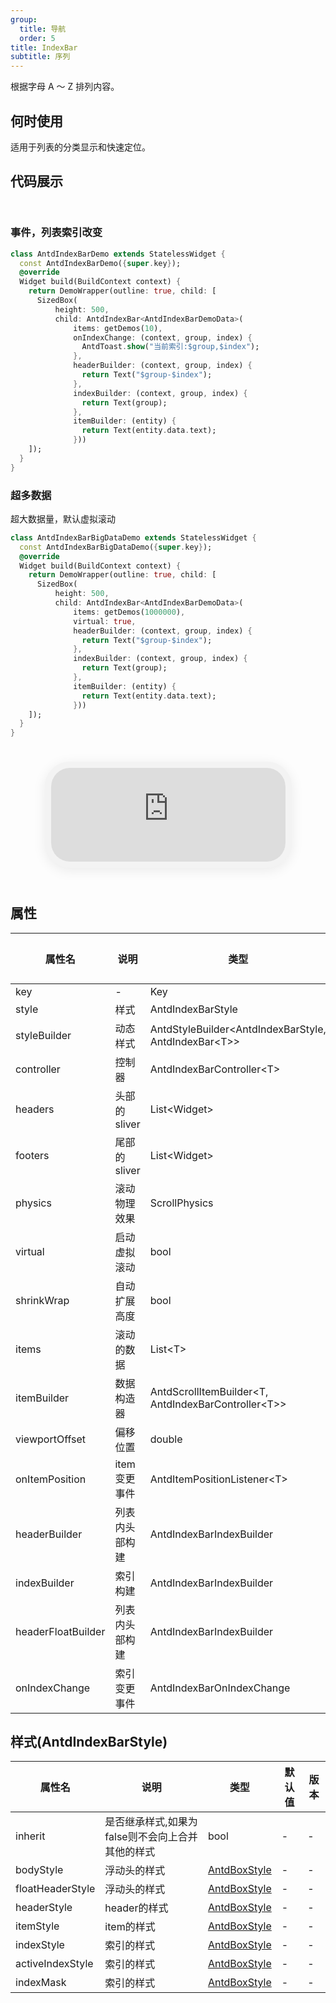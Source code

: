 ```yaml
---
group:
  title: 导航
  order: 5
title: IndexBar
subtitle: 序列
---
```

根据字母 A ～ Z 排列内容。
## 何时使用
适用于列表的分类显示和快速定位。

## 代码展示

<div class='preview-container'>
<div>

### 事件，列表索引改变


```dart
class AntdIndexBarDemo extends StatelessWidget {
  const AntdIndexBarDemo({super.key});
  @override
  Widget build(BuildContext context) {
    return DemoWrapper(outline: true, child: [
      SizedBox(
          height: 500,
          child: AntdIndexBar<AntdIndexBarDemoData>(
              items: getDemos(10),
              onIndexChange: (context, group, index) {
                AntdToast.show("当前索引:$group,$index");
              },
              headerBuilder: (context, group, index) {
                return Text("$group-$index");
              },
              indexBuilder: (context, group, index) {
                return Text(group);
              },
              itemBuilder: (entity) {
                return Text(entity.data.text);
              }))
    ]);
  }
}

```

### 超多数据

超大数据量，默认虚拟滚动

```dart
class AntdIndexBarBigDataDemo extends StatelessWidget {
  const AntdIndexBarBigDataDemo({super.key});
  @override
  Widget build(BuildContext context) {
    return DemoWrapper(outline: true, child: [
      SizedBox(
          height: 500,
          child: AntdIndexBar<AntdIndexBarDemoData>(
              items: getDemos(1000000),
              virtual: true,
              headerBuilder: (context, group, index) {
                return Text("$group-$index");
              },
              indexBuilder: (context, group, index) {
                return Text(group);
              },
              itemBuilder: (entity) {
                return Text(entity.data.text);
              }))
    ]);
  }
}

```

</div>
<div class='phone-preview'>
<iframe src='https://opensourcenocode.github.io/antd-flutter?target=AntdIndexBar'></iframe>
</div>
</div>

  <style>
.preview-container {
  display: flex;
  gap: 24px;
  margin: 32px 0;
  align-items: start;
}

.phone-preview {
  flex: 1;
  min-width: 375px;
  max-width: 375px;
  border: 10px solid #f3f3f3;
  border-radius: 40px;
  background: #fff;
  box-shadow: 0 4px 20px rgba(0, 0, 0, 0.08);
  overflow: hidden;
  height: 652px;
  width: 393px;
  position: sticky;
  top: 80px;
}

.phone-preview iframe {
  width: 100%;
  height: 100%;
  border: none;
}

.code-block {
  max-height: 100%;
  margin: 16px 0;
  overflow-y: scroll;
}

.dumi-default-source-code {
  margin: 0 !important;
}

.markdown .dumi-default-source-code >pre.prism-code {
  padding: 12px !important;
  font-size: 12px !important;
}

@media (max-width: 960px) {
  .preview-container {
    flex-direction: column;
  }
  
  .phone-preview {
    width: 100%;
    max-width: 375px;
    margin: 0 auto 24px;
    position: static;
  }
}

/* Dart 代码高亮主题 - 基于 VS Code 暗色主题优化 */
.prism-code {
  display: block;
  overflow-x: auto;
  padding: 1em;
  border-radius: 6px;
  font-family: 'Fira Code', 'Consolas', 'Monaco', monospace;
  font-size: 14px;
  line-height: 1.5;
  color: #d4d4d4;
  background: #1e1e1e;
}

/* 基础元素 */
.prism-code .hljs-keyword { color: #569cd6; font-weight: bold; }          /* 关键字 */
.prism-code .hljs-built_in { color: #4ec9b0; }                           /* 内置类型 */
.prism-code .hljs-type { color: #4ec9b0; }                               /* 类型声明 */
.prism-code .hljs-literal { color: #569cd6; }                            /* 字面量 */
.prism-code .hljs-number { color: #b5cea8; }                             /* 数字 */
.prism-code .hljs-string { color: #ce9178; }                             /* 字符串 */
.prism-code .hljs-comment { color: #6a9955; font-style: italic; }        /* 注释 */
.prism-code .hljs-meta { color: #9b9b9b; }                               /* 元信息 */

/* Dart 特有元素 */
.prism-code .hljs-constant { color: #4fc1ff; }                           /* const/final */
.prism-code .hljs-function { color: #dcdcaa; }                           /* 函数名 */
.prism-code .hljs-title.class_ { color: #4ec9b0; text-decoration: underline; } /* 类名 */
.prism-code .hljs-params { color: #9cdcfe; }                             /* 参数 */
.prism-code .hljs-variable { color: #9cdcfe; }                           /* 变量 */
.prism-code .hljs-annotation { color: #d4d4d4; background: #3a3a3a; }    /* 注解 */
.prism-code .hljs-punctuation { color: #d4d4d4; }                        /* 标点符号 */

/* 特殊增强 */
.prism-code .hljs-constructor { color: #c586c0; }                        /* 构造函数 */
.prism-code .hljs-named-parameter { color: #9cdcfe; font-style: italic; }/* 命名参数 */
.prism-code .hljs-generic { color: #4ec9b0; opacity: 0.8; }              /* 泛型符号 */
.prism-code .hljs-typedef { color: #4ec9b0; text-decoration: underline; }/* typedef */

/* 行号样式 (可选) */
.prism-code .hljs-ln-numbers {
  color: #858585;
  text-align: right;
  padding-right: 12px;
}
</style>

## 属性
| 属性名 | 说明 | 类型 | 默认值 | 版本 |
| --- | --- | --- | --- | --- |
| key | - | Key | - | - |
| style | 样式 | AntdIndexBarStyle | - | - |
| styleBuilder | 动态样式 | AntdStyleBuilder&lt;AntdIndexBarStyle, AntdIndexBar&lt;T&gt;&gt; | - | - |
| controller | 控制器 | AntdIndexBarController&lt;T&gt; | - | - |
| headers | 头部的sliver | List&lt;Widget&gt; | - | - |
| footers | 尾部的sliver | List&lt;Widget&gt; | - | - |
| physics | 滚动物理效果 | ScrollPhysics | - | - |
| virtual | 启动虚拟滚动 | bool | true | - |
| shrinkWrap | 自动扩展高度 | bool | - | - |
| items | 滚动的数据 | List&lt;T&gt; | - | - |
| itemBuilder | 数据构造器 | AntdScrollItemBuilder&lt;T, AntdIndexBarController&lt;T&gt;&gt; | - | - |
| viewportOffset | 偏移位置 | double | - | - |
| onItemPosition | item变更事件 | AntdItemPositionListener&lt;T&gt; | - | - |
| headerBuilder | 列表内头部构建 | AntdIndexBarIndexBuilder | - | - |
| indexBuilder | 索引构建 | AntdIndexBarIndexBuilder | - | - |
| headerFloatBuilder | 列表内头部构建 | AntdIndexBarIndexBuilder | - | - |
| onIndexChange | 索引变更事件 | AntdIndexBarOnIndexChange | - | - |


## 样式(AntdIndexBarStyle) <a id='AntdIndexBarStyle'></a>

| 属性名 | 说明 | 类型 | 默认值 | 版本 |
| --- | --- | --- | --- | --- |
| inherit | 是否继承样式,如果为false则不会向上合并其他的样式 | bool | - | - |
| bodyStyle | 浮动头的样式 | [AntdBoxStyle](../components/antd-box/#AntdBoxStyle) | - | - |
| floatHeaderStyle | 浮动头的样式 | [AntdBoxStyle](../components/antd-box/#AntdBoxStyle) | - | - |
| headerStyle | header的样式 | [AntdBoxStyle](../components/antd-box/#AntdBoxStyle) | - | - |
| itemStyle | item的样式 | [AntdBoxStyle](../components/antd-box/#AntdBoxStyle) | - | - |
| indexStyle | 索引的样式 | [AntdBoxStyle](../components/antd-box/#AntdBoxStyle) | - | - |
| activeIndexStyle | 索引的样式 | [AntdBoxStyle](../components/antd-box/#AntdBoxStyle) | - | - |
| indexMask | 索引的样式 | [AntdBoxStyle](../components/antd-box/#AntdBoxStyle) | - | - |


